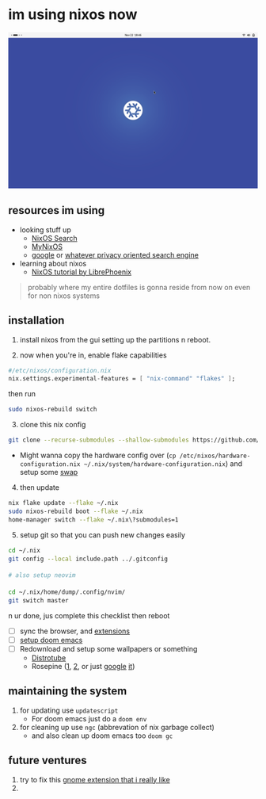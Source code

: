 # im using nixos now

![default nixos gnome screenshot i just took](https://github.com/GravityShark/nix/blob/83b2c1b262985569411d3a4c544031521a2099d3/assets/Screenshot%20from%202024-11-22%2018-46-39.png)

## resources im using

- looking stuff up
  - [NixOS Search](https://search.nixos.org)
  - [MyNixOS](https://mynixos.com/)
  - [google](https://www.google.com/) or [whatever privacy oriented search engine](https://search.brave.com)
- learning about nixos
  - [NixOS tutorial by LibrePhoenix](https://www.youtube.com/watch?v=6WLaNIlDW0M&list=PL_WcXIXdDWWpuypAEKzZF2b5PijTluxRG)

> probably where my entire dotfiles is gonna reside from now on
> even for non nixos systems

## installation

1. install nixos from the gui setting up the partitions n reboot.

2. now when you're in, enable flake capabilities

```nix
#/etc/nixos/configuration.nix
nix.settings.experimental-features = [ "nix-command" "flakes" ];
```
then run
```bash
sudo nixos-rebuild switch
```

3. clone this nix config

```bash
git clone --recurse-submodules --shallow-submodules https://github.com/GravityShark/nix.git ~/.nix
```

  - Might wanna copy the hardware config over (`cp /etc/nixos/hardware-configuration.nix ~/.nix/system/hardware-configuration.nix`) and setup some [swap](https://nixos.wiki/wiki/Swap)

4. then update

```bash
nix flake update --flake ~/.nix
sudo nixos-rebuild boot --flake ~/.nix
home-manager switch --flake ~/.nix\?submodules=1
```

5. setup git so that you can push new changes easily

```bash
cd ~/.nix
git config --local include.path ../.gitconfig

# also setup neovim

cd ~/.nix/home/dump/.config/nvim/
git switch master
```

n ur done, jus complete this checklist then reboot

- [ ] sync the browser, and [extensions](./home/dump/README.md)
- [ ] [setup doom emacs](./home/dump/README.md)
- [ ] Redownload and setup some wallpapers or something
  -  [Distrotube](https://gitlab.com/dwt1/wallpapers)
  -  Rosepine ([1](https://github.com/rose-pine/wallpapers), [2](https://wallhaven.cc/tag/162505), or just [google](https://www.google.com/search?q=rose+pine+wallpaper&tbs=imgo:1&udm=2) [it](https://duckduckgo.com/?t=h_&q=rose+pine+wallpaper&ia=images&iax=images))

## maintaining the system

1. for updating use `updatescript`
   - For doom emacs just do a `doom env`
2. for cleaning up use `ngc` (abbrevation of nix garbage collect)
   - and also clean up doom emacs too `doom gc`
  
## future ventures
1. try to fix this [gnome extension that i really like](https://github.com/Favo02/workspaces-by-open-apps/issues/115)
2. 
